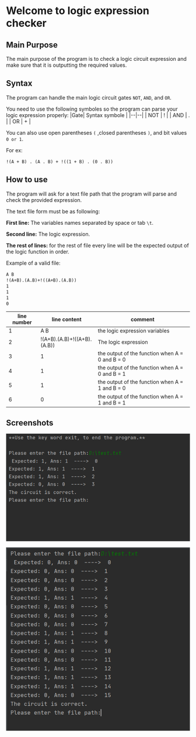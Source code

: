 # Welcome to logic expression checker
## Main Purpose 
The main purpose of the program is to check a logic circuit expression and make sure that it is outputting the required values.

## Syntax
The program can handle the main logic circuit gates `NOT`, `AND`, and `OR`.

You need to use the following symboles so the program can parse your logic expression properly:
|Gate| Syntax symbole |
|--|--|
| NOT | ! |
| AND | . |
| OR  | + |

You can also use open parentheses `(` ,closed parentheses `)`,  and bit values `0 or 1`.

For ex:

    !(A + B) . (A . B) + !((1 + B) . (0 . B))

## How to use
The program will ask for a text file path that the program will parse and check the provided expression.

The text file form must be as following:

**First line:** The variables names separated by space or tab `\t`.

**Second line:** The logic expression.

**The rest of lines:** for the rest of file every line will be the expected output of the logic function in order.

Example of a valid file:

    A B
    !(A+B).(A.B)+!((A+B).(A.B))
    1
    1
    1
    0

| line number | line content | comment |
|--|--|--|
| 1 | A B | the logic expression variables|
| 2 | !(A+B).(A.B)+!((A+B).(A.B)) | The logic expression|
| 3 | 1   | the output of the function when A = 0 and B = 0
| 4 | 1   | the output of the function when A = 0 and B = 1
| 5 | 1   | the output of the function when A = 1 and B = 0
| 6 | 0   | the output of the function when A = 1 and B = 1


## Screenshots
![](Screenshots/screen1.png)

![](Screenshots/screen2.png)